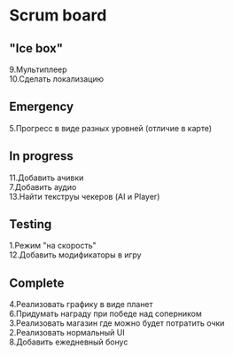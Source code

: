# Scrum board

"Ice box"
--------------------- 
9.Мультиплеер  
10.Сделать локализацию  


Emergency
---------------------
5.Прогресс в виде разных уровней (отличие в карте)  

In progress
---------------------
11.Добавить ачивки  
7.Добавить аудио  
13.Найти текструы чекеров (AI и Player)  

Testing
---------------------
1.Режим "на скорость"  
12.Добавить модификаторы в игру

Complete
---------------------
4.Реализовать графику в виде планет  
6.Придумать награду при победе над соперником  
3.Реализовать магазин где можно будет потратить очки  
2.Реализовать нормальный UI  
8.Добавить ежедневный бонус  
